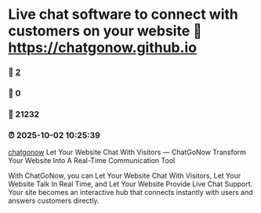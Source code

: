 # Live chat software to connect with customers on your website :link: https://chatgonow.github.io 
### :page_facing_up: [2](https://chatgonow.github.io/tag.html) 
### :speech_balloon: 0 
### :hibiscus: 21232 
### :alarm_clock: 2025-10-02 10:25:39 
[chatgonow](https://claude.ai/public/artifacts/2ccfaeee-38cc-480a-969a-26009f285601)
Let Your Website Chat With Visitors — ChatGoNow
Transform Your Website Into A Real-Time Communication Tool

With ChatGoNow, you can Let Your Website Chat With Visitors, Let Your Website Talk In Real Time, and Let Your Website Provide Live Chat Support. Your site becomes an interactive hub that connects instantly with users and answers customers directly.


